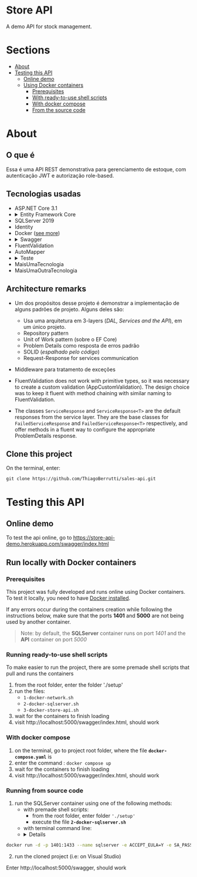 # Store API

A demo API for stock management.

# Sections
- [About](#about)
- [Testing this API](#testing-this-api)
	- [Online demo](#online-demo)
	- [Using Docker containers](#run-locally-with-docker-containers)
		- [Prerequisites](#prerequisites)
		- [With ready-to-use shell scripts](#running-premade-shell-scripts)
		- [With docker compose](#with-docker-compose)
        - [From the source code](#running-from-source-code)

# About
## O que é 
Essa é uma API REST demonstrativa para gerenciamento de estoque, com autenticação JWT e autorização role-based. 

## Tecnologias usadas
- ASP.NET Core 3.1
- <details><summary>Entity Framework Core</summary>
    > Foi utilizado a abordagem code-first</details>
- SQLServer 2019
- Identity
- Docker ([see more](#run-locally-with-docker-containers))
- <details><summary>Swagger</summary>
    > Swashbuckle</details>
- FluentValidation
- AutoMapper
- <details><summary>Teste</summary>
    - aa  
    - bb
    - cc
    - dd</details>
- MaisUmaTecnologia
- MaisUmaOutraTecnologia

## Architecture remarks
- Um dos propósitos desse projeto é demonstrar a implementação de alguns padrões de projeto. Alguns deles são:
    - Usa uma arquitetura em 3-layers (*DAL, Services and the API*), em um único projeto.
    - Repository pattern
    - Unit of Work pattern (sobre o EF Core)
    - Problem Details como resposta de erros padrão
    - SOLID (*espalhado pelo código*)    
    - Request-Response for services communication

- Middleware para tratamento de exceções
- FluentValidation does not work with primitive types, so it was necessary to create a custom validation (AppCustomValidation). The design choice was to keep it fluent with method chaining with similar naming to FluentValidation.
- The classes `ServiceResponse` and `ServiceResponse<T>` are the default responses from the service layer. They are the base classes for `FailedServiceResponse` and `FailedServiceResponse<T>` respectively, and offer methods in a fluent way to configure the appropriate ProblemDetails response.



 

## Clone this project

On the terminal, enter: 
```
git clone https://github.com/ThiagoBerrutti/sales-api.git
```

  

# Testing this API  

## Online demo

To test the api online, go to https://store-api-demo.herokuapp.com/swagger/index.html

  

## Run locally with Docker containers
### Prerequisites

This project was fully developed and runs online using Docker containers. To test it locally, you need to have [Docker installed](https://docs.docker.com/get-docker/).

If any errors occur during the containers creation while following the instructions below, make sure that the ports **1401** and **5000** are not being used by another container.
> Note: by default, the **SQLServer** container runs on port *1401* and the **API** container on port *5000*


### Running ready-to-use shell scripts

To make easier to run the project, there are some premade shell scripts that pull and runs the containers

1. from the root folder, enter the folder './setup'
2. run the files:
	- `1-docker-network.sh`
	- `2-docker-sqlserver.sh`
	- `3-docker-store-api.sh`
3. wait for the containers to finish loading
4. visit http://localhost:5000/swagger/index.html, should work  

### With docker compose
1. on the terminal, go to project root folder, where the file **`docker-compose.yaml`** is
3. enter the command :
`docker compose up`
4. wait for the containers to finish loading
5. visit http://localhost:5000/swagger/index.html, should work

### Running from source code

1. run the SQLServer container using one of the following methods:
	- with premade shell scripts:
		-  from the root folder, enter folder `'./setup'`
		- execute the file **`2-docker-sqlserver.sh`**
	-  with terminal command line:
	- <details>
		- 	On the terminal, enter the command: 
```sh
docker run -d -p 1401:1433 --name sqlserver -e ACCEPT_EULA=Y -e SA_PASSWORD=1q2w3e4r@#$ mcr.microsoft.com/mssql/server:latest
```
</details>


2. run the cloned project (i.e: on Visual Studio)  

Enter http://localhost:5000/swagger, should work
